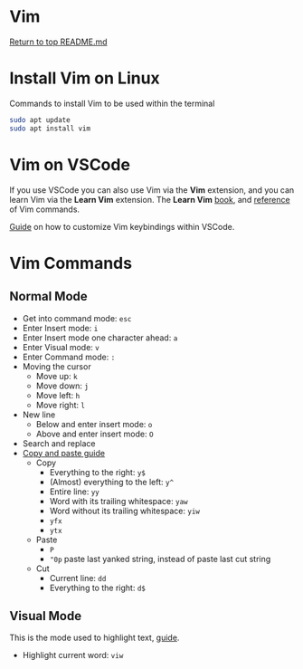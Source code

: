 Vim
===

[Return to top README.md](../../README.md)

# Install Vim on Linux

Commands to install Vim to be used within the terminal

```bash
sudo apt update
sudo apt install vim
```

# Vim on VSCode

If you use VSCode you can also use Vim via the **Vim** extension, and you can learn Vim via the **Learn Vim** extension. The **Learn Vim** [book](https://www.barbarianmeetscoding.com/boost-your-coding-fu-with-vscode-and-vim/dedication/), and [reference](https://www.barbarianmeetscoding.com/boost-your-coding-fu-with-vscode-and-vim/cheatsheet) of Vim commands.

[Guide](https://hoitz.medium.com/improved-vim-setup-in-visual-studio-code-bc579501b80c) on how to customize Vim keybindings within VSCode.

# Vim Commands

## Normal Mode

* Get into command mode: `esc`
* Enter Insert mode: `i`
* Enter Insert mode one character ahead: `a`
* Enter Visual mode: `v`
* Enter Command mode: `:`
* Moving the cursor
  * Move up: `k`
  * Move down: `j`
  * Move left: `h`
  * Move right: `l`
* New line
  * Below and enter insert mode: `o`
  * Above and enter insert mode: `O`
* Search and replace
* [Copy and paste guide](https://phoenixnap.com/kb/cut-copy-paste-vim)
  * Copy
    * Everything to the right: `y$`
    * (Almost) everything to the left: `y^`
    * Entire line: `yy`
    * Word with its trailing whitespace: `yaw`
    * Word without its trailing whitespace: `yiw`
    * `yfx`
    * `ytx`
  * Paste
    * `P`
    * `"0p` paste last yanked string, instead of paste last cut string
  * Cut
    * Current line: `dd`
    * Everything to the right: `d$`

## Visual Mode

This is the mode used to highlight text, [guide](https://phoenixnap.com/kb/cut-copy-paste-vim).

* Highlight current word: `viw`
